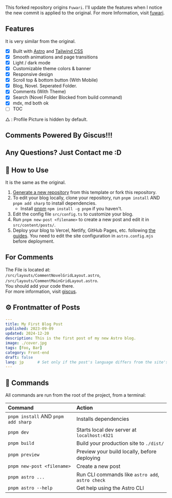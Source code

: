 This forked repository origins `Fuwari`.
I'll update the features when I notice the new commit is applied to the original.
For more Information, visit [fuwari](https://github.com/saicaca/fuwari).

## Features

It is very similar from the original.

- [x] Built with [Astro](https://astro.build) and [Tailwind CSS](https://tailwindcss.com)
- [x] Smooth animations and page transitions
- [x] Light / dark mode
- [x] Customizable theme colors & banner
- [x] Responsive design
- [x] Scroll top & bottom button (With Mobile)
- [x] Blog, Novel. Seperated Folder.
- [x] Comments (With Theme)
- [x] Search (Novel Folder Blocked from build command)
- [x] mdx, md both ok
- [ ] TOC

△ : Profile Picture is hidden by default.

## Comments Powered By Giscus!!!

## Any Questions? Just Contact me :D

## 🚀 How to Use

It is the same as the original.

1. [Generate a new repository](https://github.com/melted-mint/fuwari-edited.git) from this template or fork this repository.
2. To edit your blog locally, clone your repository, run `pnpm install` AND `pnpm add sharp` to install dependencies.
   - Install [pnpm](https://pnpm.io) `npm install -g pnpm` if you haven't.
3. Edit the config file `src/config.ts` to customize your blog.
4. Run `pnpm new-post <filename>` to create a new post and edit it in `src/content/posts/`.
5. Deploy your blog to Vercel, Netlify, GitHub Pages, etc. following [the guides](https://docs.astro.build/en/guides/deploy/). You need to edit the site configuration in `astro.config.mjs` before deployment.

## For Comments

The File is located at:  
`/src/layouts/CommentNovelGridLayout.astro`,  
`/src/layouts/CommentMainGridLayout.astro`.  
You should add your code there.  
For more information, visit [giscus](https://giscus.app/).  

## ⚙️ Frontmatter of Posts

```yaml
---
title: My First Blog Post
published: 2023-09-09
updated: 2024-12-20
description: This is the first post of my new Astro blog.
image: ./cover.jpg
tags: [Foo, Bar]
category: Front-end
draft: false
lang: jp      # Set only if the post's language differs from the site's language in `config.ts`
---
```

## 🧞 Commands

All commands are run from the root of the project, from a terminal:

| Command                             | Action                                           |
|:------------------------------------|:-------------------------------------------------|
| `pnpm install` AND `pnpm add sharp` | Installs dependencies                            |
| `pnpm dev`                          | Starts local dev server at `localhost:4321`      |
| `pnpm build`                        | Build your production site to `./dist/`          |
| `pnpm preview`                      | Preview your build locally, before deploying     |
| `pnpm new-post <filename>`          | Create a new post                                |
| `pnpm astro ...`                    | Run CLI commands like `astro add`, `astro check` |
| `pnpm astro --help`                 | Get help using the Astro CLI                     |
